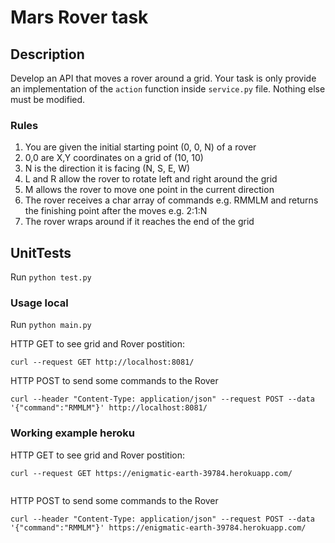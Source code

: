 # Mars Rover task

## Description

Develop an API that moves a rover around a grid.
Your task is only provide an implementation of the `action` function inside `service.py` file.
Nothing else must be modified.

### Rules
1. You are given the initial starting point (0, 0, N) of a rover
2. 0,0 are X,Y coordinates on a grid of (10, 10)
3. N is the direction it is facing (N, S, E, W)
4. L and R allow the rover to rotate left and right around the grid
5. M allows the rover to move one point in the current direction
6. The rover receives a char array of commands e.g. RMMLM and returns the
finishing point after the moves e.g. 2:1:N
7. The rover wraps around if it reaches the end of the grid

## UnitTests
Run `python test.py`

### Usage local
Run `python main.py`

HTTP GET to see grid and Rover postition:
```
curl --request GET http://localhost:8081/ 
```

HTTP POST to send some commands to the Rover
```
curl --header "Content-Type: application/json" --request POST --data '{"command":"RMMLM"}' http://localhost:8081/
``` 

### Working example heroku
HTTP GET to see grid and Rover postition:
```
curl --request GET https://enigmatic-earth-39784.herokuapp.com/
 
```

HTTP POST to send some commands to the Rover
```
curl --header "Content-Type: application/json" --request POST --data '{"command":"RMMLM"}' https://enigmatic-earth-39784.herokuapp.com/
``` 




